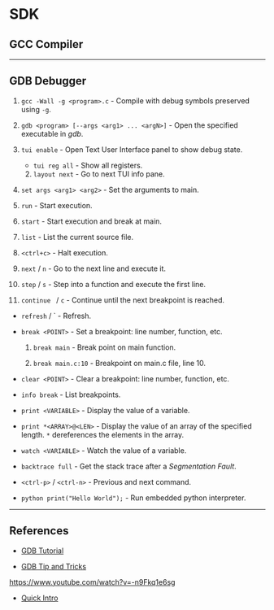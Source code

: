 # SDK

## GCC Compiler

---

## GDB Debugger

1. `gcc -Wall -g <program>.c` - Compile with debug symbols preserved using `-g`.

2. `gdb <program> [--args <arg1> ... <argN>]` - Open the specified executable in _gdb_.

2. `tui enable` - Open Text User Interface panel to show debug state.

    * `tui reg all` - Show all registers.
    
    2. `layout next` - Go to next TUI info pane.

3. `set args <arg1> <arg2>` - Set the arguments to main.

3. `run` - Start execution.

4. `start` - Start execution and break at main.

4. `list` - List the current source file.

4. `<ctrl+c>` - Halt execution.

5. `next` / `n` - Go to the next line and execute it.

5. `step` / `s` - Step into a function and execute the first line.

5. `continue ` / `c` - Continue until the next breakpoint is reached.

* `refresh` / `<ctrl-L> - Refresh.

* `break <POINT>` - Set a breakpoint: line number, function, etc.

    1. `break main` - Break point on main function.

    2. `break main.c:10`  - Breakpoint on main.c file, line 10.

* `clear <POINT>` - Clear a breakpoint: line number, function, etc.

* `info break` - List breakpoints.

* `print <VARIABLE>` - Display the value of a variable.

* `print *<ARRAY>@<LEN>` - Display the value of an array of the specified length. `*` dereferences the elements in the array.

* `watch <VARIABLE>` - Watch the value of a variable.

* `backtrace full` - Get the stack trace after a _Segmentation Fault_.

* `<ctrl-p>` / `<ctrl-n>` - Previous and next command. 

* `python print("Hello World");` - Run embedded python interpreter.

---

## References

* [GDB Tutorial](https://www.youtube.com/watch?v=bWH-nL7v5F4)

* [GDB Tip and Tricks](https://www.youtube.com/watch?v=PorfLSr3DDI)

https://www.youtube.com/watch?v=-n9Fkq1e6sg

* [Quick Intro](https://web.eecs.umich.edu/~sugih/pointers/gdbQS.html)



